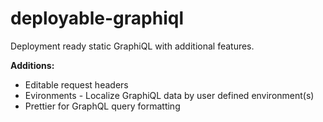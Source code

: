 # deployable-graphiql

Deployment ready static GraphiQL with additional features.

**Additions:**

- Editable request headers
- Evironments - Localize GraphiQL data by user defined environment(s)
- Prettier for GraphQL query formatting
